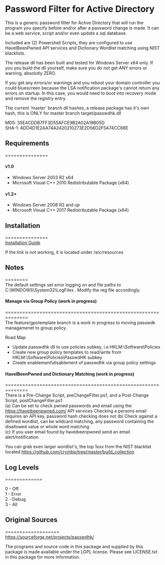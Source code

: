 # Password Filter for Active Directory

This is a generic password filter for Active Directory that will run the program you specify before and/or after a password change is made. It can be a web service, script and/or even update a sql database.  
  
Included are (2) Powershell Scripts, they are configured to use HaveIBeenPwned API services and Dictionary Wordlist matching using NIST blacklists.  
  
The release dll has been built and tested for Windows Server x64 only. If you you build the dll yourself, make sure you do not get ANY errors or warning, absolutly ZERO.  
  
If you get any errors/or warnings and you reboot your domain controller you could bluescreen because the LSA notification package's cannot return any errors on startup. In this case, you would need to boot into recovery mode and remove the registry entry.  
  
  The current 'master' branch dll hashes, a release package has it's own hash, this is ONLY for master branch target/passwdhk.dll  
  
  MD5: 35E4CDDB7FF3D55AFCE9B2A02A19B05D  
  SHA-1: ADD4D1E2AA74A2420210273E2D56D2F5A74CC66E  
  
## Requirements  
===============  
#### v1.0  
- Windows Server 2003 R2 x64
- Microsoft Visual C++ 2010 Redistributable Package (x64)  
  
#### v1.2+
- Windows Server 2008 R2 and up
- Microsoft Visual C++ 2017 Redistributable Package (x64)  
  
## Installation  
===============  
[Installation Guide](src/resources/Installation_Guide_v1.3.1.pdf)  
  
If the link is not working, it is located under /src/resources    

## Notes  
========  
The default settings set error logging on and file paths to C:\WINDOWS\System32\LogFiles . Modify the reg file accordingly.  

#### Manage via Group Policy (work in progress)  
==============================================================  
The feature/gpotemplate branch is a work in progress to moving passwdk managamenet to group policy.  
  
Road Map  
  - Update passwdhk dll to use policies subkey, i.e HKLM:\Software\Policies  
  - Create new group policy templates to read/write from HKLM:\Software\Policies\PasswdHK subkey  
  - Create enablement\disablement of passwdhk via group policy settings  
  
#### HaveIBeenPwned and Dictionary Matching (work in progress)  
==============================================================  
There is a Pre-Change Script, preChangeFilter.ps1, and a Post-Change Script, postChangeFilter.ps1  
(a) Can be set to check pwned passwords and email using the https://haveibeenpwned.com/ API services  Checking a persons email requires an API key, password hash checking does not
(b) Check against a defined wordlist, can be wildcard matching, any password containing the disallowed value or whole word matching  
(c) If you user email found by haveibeenpwned send an email alert/notification  
  
You can grab even larger wordlist's, the top 1xxx from the NIST blacklist located https://github.com/cry/nbp/tree/master/build_collection
## Log Levels  
=============  
  
0 - Off  
1 - Error  
2 - Debug  
3 - All  
  
## Original Sources  
===================  
https://sourceforge.net/projects/passwdhk/  
  
The programs and source code in this package and supplied by this package is made available under the LGPL license.  Please see LICENSE.txt in this package for more information.  
